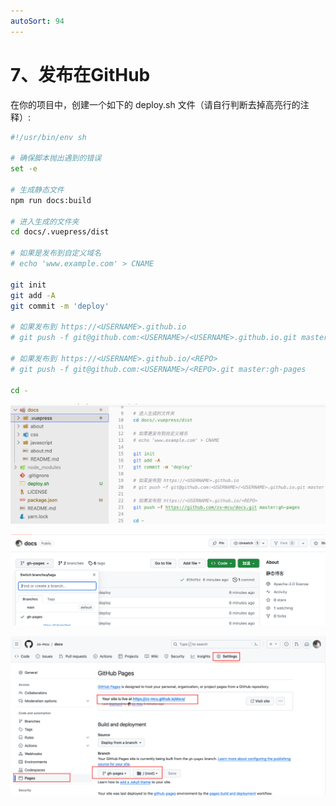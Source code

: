 ```yaml
---
autoSort: 94
---
```

# 7、发布在GitHub

在你的项目中，创建一个如下的 deploy.sh 文件（请自行判断去掉高亮行的注释）:

```sh
#!/usr/bin/env sh

# 确保脚本抛出遇到的错误
set -e

# 生成静态文件
npm run docs:build

# 进入生成的文件夹
cd docs/.vuepress/dist

# 如果是发布到自定义域名
# echo 'www.example.com' > CNAME

git init
git add -A
git commit -m 'deploy'

# 如果发布到 https://<USERNAME>.github.io
# git push -f git@github.com:<USERNAME>/<USERNAME>.github.io.git master

# 如果发布到 https://<USERNAME>.github.io/<REPO>
# git push -f git@github.com:<USERNAME>/<REPO>.git master:gh-pages

cd -
```

![image-20231123134557582](./images/image-20231123134557582.png)

![image-20231123134612933](./images/image-20231123134612933.png)

![image-20231123134649477](./images/image-20231123134649477.png)